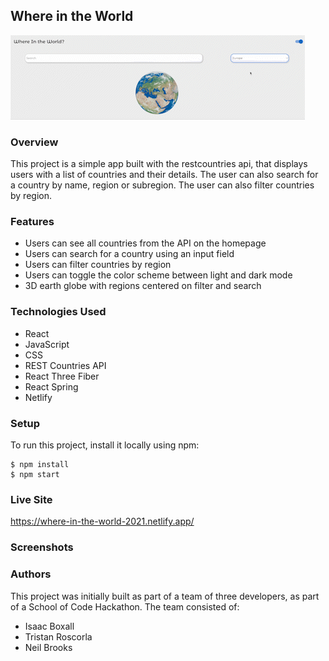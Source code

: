 ## Where in the World 

![](https://github.com/Isaacboxall1/Country_Info_Api/blob/main/public/earth.gif)

### Overview

This project is a simple app built with the restcountries api, that displays users with a list of countries and their details. The user can also search for a country by name, region or subregion. The user can also filter countries by region. 

### Features

- Users can see all countries from the API on the homepage
- Users can search for a country using an input field
- Users can filter countries by region
- Users can toggle the color scheme between light and dark mode
- 3D earth globe with regions centered on filter and search


### Technologies Used

- React
- JavaScript
- CSS
- REST Countries API
- React Three Fiber
- React Spring
- Netlify

### Setup

To run this project, install it locally using npm:

```
$ npm install
$ npm start
```

### Live Site

https://where-in-the-world-2021.netlify.app/

### Screenshots

[](https://github.com/Isaacboxall1/Country_Info_Api/blob/main/public/lightmode.png)
[](https://github.com/Isaacboxall1/Country_Info_Api/blob/main/public/darkmode.png)
[](https://github.com/Isaacboxall1/Country_Info_Api/blob/main/public/mobile.png)

### Authors

This project was initially built as part of a team of three developers, as part of a School of Code Hackathon. The team consisted of:

- Isaac Boxall 
- Tristan Roscorla
- Neil Brooks